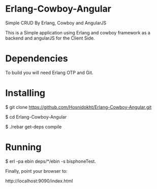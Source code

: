 # Erlang-Cowboy-Angular
Simple CRUD By Erlang, Cowboy and AngularJS

This is a Simple application using Erlang and cowboy framework as a backend and angularJS for the Client Side.


# Dependencies
To build you will need Erlang OTP and Git.

# Installing
$ git clone https://github.com/Hosnidokht/Erlang-Cowboy-Angular.git

$ cd Erlang-Cowboy-Angular

$ ./rebar get-deps compile

# Running
$ erl -pa ebin deps/*/ebin -s bisphoneTest.

Finally, point your browser to:

http://localhost:9090/index.html









